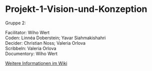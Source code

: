 # Projekt-1-Vision-und-Konzeption

Gruppe 2:

Facilitator: Wiho Wert <br>
Coden: Linnéa Doberstein; Yavar Siahmakishahri <br>
Decider: Christian Noss; Valeria Orlova<br>
Scribbeln: Valeria Orlova <br>
Documentory: Wiho Wert <br>

[Weitere Informationen im Wiki](https://github.com/wihowe/Projekt-1-Vision-und-Konzeption/wiki)
